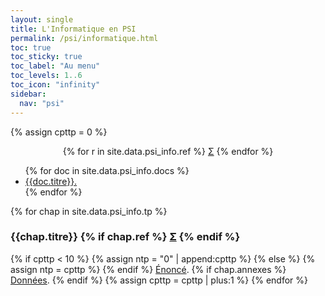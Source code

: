 ```yaml
---
layout: single
title: L'Informatique en PSI
permalink: /psi/informatique.html
toc: true
toc_sticky: true
toc_label: "Au menu"
toc_levels: 1..6
toc_icon: "infinity"
sidebar:
  nav: "psi"
---
```


{% assign cpttp = 0 %}

<center>
<nobr>
{% for r in site.data.psi_info.ref %}
<a href="./psi_doc/ref/{{r.ref}}" class="ref">&Sigma;</a>
{% endfor %}
</nobr>
</center>

<ul>
{% for doc in site.data.psi_info.docs %}
<li><a href="{{doc.url}}">{{doc.titre}}.</a></li>
{% endfor %}
</ul>
<!-- <a href="{{site.data.psi_info.formulaire}}">Formulaire</a> disponible lors des Oraux de Centrale. -->

<!-- <ul start="0" style="list-style-type:none"> -->
{% for chap in site.data.psi_info.tp %}
<!-- <li>  -->
<h3 id="#tp_{{cpttp}}">{{chap.titre}}
{% if chap.ref %}
<a href="./psi_doc/ref/{{chap.ref}}" class="ref">&Sigma;</a>
{% endif %}</h3>
{% if cpttp < 10 %}
{% assign ntp = "0" | append:cpttp %}
{% else %}
{% assign ntp = cpttp %}
{% endif %}
<a href="./psi_doc/info/ipt-tp_e{{ntp}}.pdf">Énoncé</a>.
{% if chap.annexes %}
<a href="./psi_doc/info/ipt-tp_{{ntp}}.zip">Données</a>.
{% endif %}
<!-- </li> -->
{% assign cpttp = cpttp | plus:1 %}
{% endfor %}
<!-- </ul> -->
